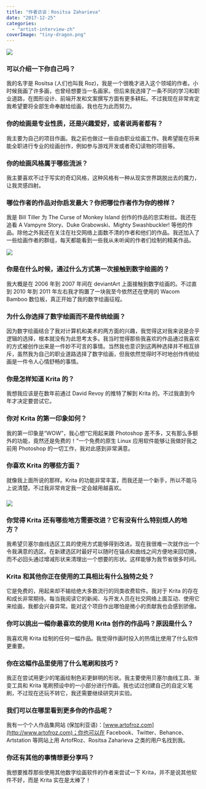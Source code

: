 ```yaml
---
title: "作者访谈：Rositsa Zaharieva"
date: "2017-12-25"
categories: 
  - "artist-interview-zh"
coverImage: "tiny-dragon.png"
---
```


![](/images/posts/2017/tiny-dragon.png)

### 可以介绍一下你自己吗？

我的名字是 Rositsa (人们也叫我 Roz)，我是一个很晚才进入这个领域的作者。小时候我画了许多画，也曾经想要当一名画家。但后来我选择了一条不同的学习和职业道路，在图形设计、前端开发和文案撰写方面有更多耕耘。不过我现在非常肯定我希望要将全部生命奉献给绘画，我也在为此而努力。

### 你的绘画是专业性质，还是兴趣爱好，或者说两者都有？

我主要为自己的项目作画。我之前也做过一些自由职业绘画工作。我希望能在将来能全职进行专业的绘画创作，例如参与游戏开发或者奇幻读物的项目等。

### 你的绘画风格属于哪些流派？

我主要喜欢不过于写实的奇幻风格，这种风格有一种从现实世界跳脱出去的魔力，让我灵感四射。

### 哪位作者的作品对你启发最大？你把哪位作者作为你的榜样？

我是 Bill Tiller 为 The Curse of Monkey Island 创作的作品的忠实粉丝。我还在追看 A Vampyre Story、Duke Grabowski、Mighty Swashbuckler! 等他的作品。除他之外我还在关注在社交网络上面数不清的作者和他们的作品。我还加入了一些绘画作者的群组，每天都能看到一些我从未听闻的作者们绘制的精美作品。

![](/images/posts/2017/material-1.png)

### 你是在什么时候，通过什么方式第一次接触到数字绘画的？

我大概是在 2006 年到 2007 年间在 deviantArt 上面接触到数字绘画的。不过直到 2010 年到 2011 年左右我才购置了一块我至今依然还在使用的 Wacom Bamboo 数位板，真正开始了我的数字绘画征程。

### 为什么你选择了数字绘画而不是传统绘画？

因为数字绘画结合了我对计算机和美术的两方面的兴趣，我觉得这对我来说是合乎逻辑的选择，根本就没有为此思考太多。我当时觉得那些我喜欢的作品通过我喜欢的方式被创作出来是一件妙不可言的事情。当然我也意识到这两种选择并不相互排斥，虽然我为自己的职业道路选择了数字绘画，但我依然觉得时不时地创作传统绘画是一件令人心情舒畅的事情。

### 你是怎样知道 Krita 的？

我想我应该是在数年前通过 David Revoy 的推特了解到 Krita 的。不过我直到今年才决定要尝试它。

### 你对 Krita 的第一印象如何？

我的第一印象是“WOW”，我心想“它用起来跟 Photoshop 差不多，又有那么多额外的功能，竟然还是免费的！”一个免费的原生 Linux 应用软件能够让我做好我之前用 Photoshop 的一切工作，我对此感到非常满意。

### 你喜欢 Krita 的哪些方面？

就像我上面所说的那样。Krita 的功能非常丰富，而我还是一个新手，所以不能马上说清楚。不过我非常肯定我一定会越用越喜欢。

### ![](/images/posts/2017/isometrichna-vyzrojdenska-kyshta-1_003-1700.png)

### 你觉得 Krita 还有哪些地方需要改进？它有没有什么特别烦人的地方？

我希望贝塞尔曲线选区工具的使用方式能够得到改进。现在我很难一次就作出一个令我满意的选区。在新建选区时最好可以随时在锚点和曲线之间方便地来回切换，而不必回头通过增减形状来清理出一个想要的形状。这样能够为我节省很多时间。

### Krita 和其他你正在使用的工具相比有什么独特之处？

它是免费的，用起来却不输给绝大多数流行的同类收费软件。我对于 Krita 的存在和成长非常期待。每当我阅读它的新闻、与开发人员在社交网络上面互动、使用它来绘画，我都会兴奋异常。能对这个项目作出哪怕是微小的贡献我也会感到骄傲。

### 你可以挑出一幅你最喜欢的使用 Krita 创作的作品吗？原因是什么？

我喜欢用 Krita 绘制的任何一幅作品。我觉得作画时投入的热情比使用了什么软件更重要。

### 你在这幅作品里使用了什么笔刷和技巧？

我正在尝试用更少的笔画绘制色彩更鲜明的形状。我主要使用贝塞尔曲线工具、渐变工具和 Krita 笔刷预设中的一小部分进行作画。我也试过创建自己的自定义笔刷，不过现在还玩不转它，我还需要继续研究并实验。

### 我们可以在哪里看到更多你的作品呢？

我有一个个人作品集网站 (保加利亚语)：[www.artofroz.com](http://www.artofroz.com)；你也可以在 Facebook、Twitter、Behance、Artstation 等网站上用 ArtofRoz、Rositsa Zaharieva 之类的用户名找到我。

### 你还有其他的事情想要分享吗？

我想要推荐那些使用其他数字绘画软件的作者来尝试一下 Krita，并不是说其他软件不好，而是 Krita 实在是太棒了！
